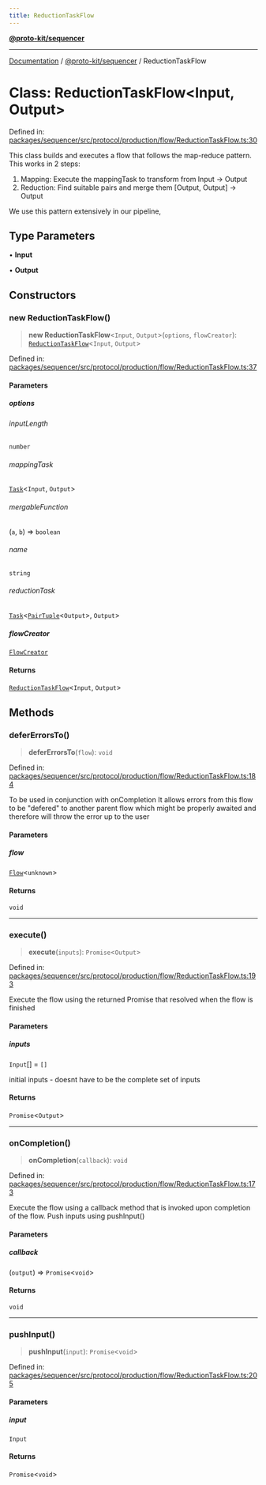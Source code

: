 ```yaml
---
title: ReductionTaskFlow
---
```


[**@proto-kit/sequencer**](../README.md)

***

[Documentation](../../../README.md) / [@proto-kit/sequencer](../README.md) / ReductionTaskFlow

# Class: ReductionTaskFlow\<Input, Output\>

Defined in: [packages/sequencer/src/protocol/production/flow/ReductionTaskFlow.ts:30](https://github.com/proto-kit/framework/blob/b953c754e500c62f01fbbd6d09adfb2f5577269d/packages/sequencer/src/protocol/production/flow/ReductionTaskFlow.ts#L30)

This class builds and executes a flow that follows the map-reduce pattern.
This works in 2 steps:
1. Mapping: Execute the mappingTask to transform from Input -> Output
2. Reduction: Find suitable pairs and merge them [Output, Output] -> Output

We use this pattern extensively in our pipeline,

## Type Parameters

• **Input**

• **Output**

## Constructors

### new ReductionTaskFlow()

> **new ReductionTaskFlow**\<`Input`, `Output`\>(`options`, `flowCreator`): [`ReductionTaskFlow`](ReductionTaskFlow.md)\<`Input`, `Output`\>

Defined in: [packages/sequencer/src/protocol/production/flow/ReductionTaskFlow.ts:37](https://github.com/proto-kit/framework/blob/b953c754e500c62f01fbbd6d09adfb2f5577269d/packages/sequencer/src/protocol/production/flow/ReductionTaskFlow.ts#L37)

#### Parameters

##### options

###### inputLength

`number`

###### mappingTask

[`Task`](../interfaces/Task.md)\<`Input`, `Output`\>

###### mergableFunction

(`a`, `b`) => `boolean`

###### name

`string`

###### reductionTask

[`Task`](../interfaces/Task.md)\<[`PairTuple`](../type-aliases/PairTuple.md)\<`Output`\>, `Output`\>

##### flowCreator

[`FlowCreator`](FlowCreator.md)

#### Returns

[`ReductionTaskFlow`](ReductionTaskFlow.md)\<`Input`, `Output`\>

## Methods

### deferErrorsTo()

> **deferErrorsTo**(`flow`): `void`

Defined in: [packages/sequencer/src/protocol/production/flow/ReductionTaskFlow.ts:184](https://github.com/proto-kit/framework/blob/b953c754e500c62f01fbbd6d09adfb2f5577269d/packages/sequencer/src/protocol/production/flow/ReductionTaskFlow.ts#L184)

To be used in conjunction with onCompletion
It allows errors from this flow to be "defered" to another parent
flow which might be properly awaited and therefore will throw the
error up to the user

#### Parameters

##### flow

[`Flow`](Flow.md)\<`unknown`\>

#### Returns

`void`

***

### execute()

> **execute**(`inputs`): `Promise`\<`Output`\>

Defined in: [packages/sequencer/src/protocol/production/flow/ReductionTaskFlow.ts:193](https://github.com/proto-kit/framework/blob/b953c754e500c62f01fbbd6d09adfb2f5577269d/packages/sequencer/src/protocol/production/flow/ReductionTaskFlow.ts#L193)

Execute the flow using the returned Promise that resolved when
the flow is finished

#### Parameters

##### inputs

`Input`[] = `[]`

initial inputs - doesnt have to be the complete set of inputs

#### Returns

`Promise`\<`Output`\>

***

### onCompletion()

> **onCompletion**(`callback`): `void`

Defined in: [packages/sequencer/src/protocol/production/flow/ReductionTaskFlow.ts:173](https://github.com/proto-kit/framework/blob/b953c754e500c62f01fbbd6d09adfb2f5577269d/packages/sequencer/src/protocol/production/flow/ReductionTaskFlow.ts#L173)

Execute the flow using a callback method that is invoked upon
completion of the flow.
Push inputs using pushInput()

#### Parameters

##### callback

(`output`) => `Promise`\<`void`\>

#### Returns

`void`

***

### pushInput()

> **pushInput**(`input`): `Promise`\<`void`\>

Defined in: [packages/sequencer/src/protocol/production/flow/ReductionTaskFlow.ts:205](https://github.com/proto-kit/framework/blob/b953c754e500c62f01fbbd6d09adfb2f5577269d/packages/sequencer/src/protocol/production/flow/ReductionTaskFlow.ts#L205)

#### Parameters

##### input

`Input`

#### Returns

`Promise`\<`void`\>
